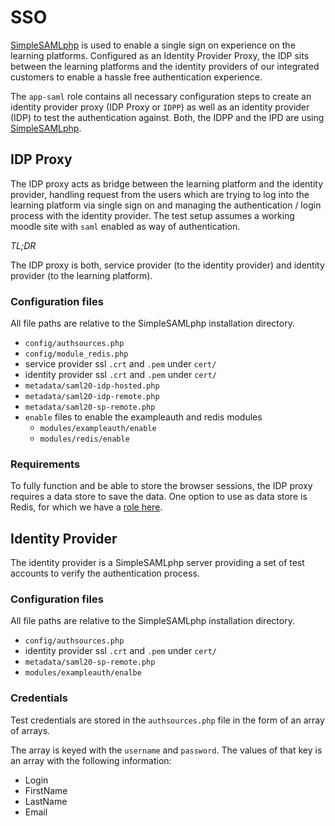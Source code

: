 # SSO

[SimpleSAMLphp](https://simplesamlphp.org/docs/stable/) is used to enable a single sign on experience on the learning platforms. Configured as an Identity Provider Proxy, the IDP sits between the learning platforms and the identity providers of our integrated customers to enable a hassle free authentication experience. 

The `app-saml` role contains all necessary configuration steps to create an identity provider proxy (IDP Proxy or `IDPP`) as well as an identity provider (IDP) to test the authentication against. Both, the IDPP and the IPD are using [SimpleSAMLphp](https://simplesamlphp.org/docs/stable/).

## IDP Proxy

The IDP proxy acts as bridge between the learning platform and the identity provider, handling request from the users which are trying to log into the learning platform via single sign on and managing the authentication / login process with the identity provider. The test setup assumes a working moodle site with `saml` enabled as way of authentication.

*TL;DR*

The IDP proxy is both, service provider (to the identity provider) and identity provider (to the learning platform).

### Configuration files

All file paths are relative to the SimpleSAMLphp installation directory.

- `config/authsources.php`
- `config/module_redis.php`
- service provider ssl `.crt` and `.pem` under `cert/`
- identity provider ssl `.crt` and `.pem` under `cert/`
- `metadata/saml20-idp-hosted.php`
- `metadata/saml20-idp-remote.php`
- `metadata/saml20-sp-remote.php`
- `enable` files to enable the exampleauth and redis modules
  - `modules/exampleauth/enable`
  - `modules/redis/enable`

### Requirements

To fully function and be able to store the browser sessions, the IDP proxy requires a data store to save the data.
One option to use as data store is Redis, for which we have a [role here](../redis.md).

## Identity Provider

The identity provider is a SimpleSAMLphp server providing a set of test accounts to verify the authentication process.

### Configuration files

All file paths are relative to the SimpleSAMLphp installation directory.

- `config/authsources.php`
- identity provider ssl `.crt` and `.pem` under `cert/`
- `metadata/saml20-sp-remote.php`
- `modules/exampleauth/enalbe`

### Credentials

Test credentials are stored in the `authsources.php` file in the form of an array of arrays.

The array is keyed with the `username` and `password`. The values of that key is an array with the following information:

- Login
- FirstName
- LastName
- Email
